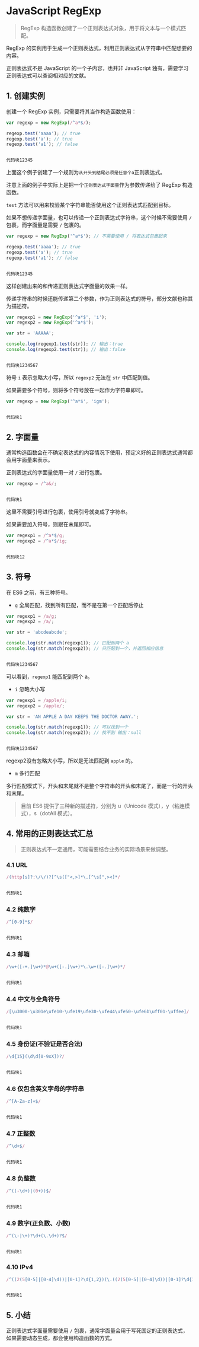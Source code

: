 # JavaScript RegExp

> RegExp 构造函数创建了一个正则表达式对象，用于将文本与一个模式匹配。

RegExp 的实例用于生成一个正则表达式，利用正则表达式从字符串中匹配想要的内容。

正则表达式不是 JavaScript 的一个子内容，也并非 JavaScript 独有，需要学习正则表达式可以查阅相对应的文献。



## 1. 创建实例

创建一个 RegExp 实例，只需要将其当作构造函数使用：

```js
var regexp = new RegExp(/^a*$/);

regexp.test('aaaa'); // true
regexp.test('a'); // true
regexp.test('a1'); // false


代码块12345
```

上面这个例子创建了一个规则为`从开头到结尾必须是任意个a`正则表达式。

注意上面的例子中实际上是把一个`正则表达式字面量`作为参数传递给了 RegExp 构造函数。

`test` 方法可以用来校验某个字符串能否使用这个正则表达式匹配到目标。

如果不想传递字面量，也可以传递一个正则表达式字符串，这个时候不需要使用 `/` 包裹，而字面量是需要 `/` 包裹的。

```js
var regexp = new RegExp('^a*$'); // 不需要使用 / 将表达式包裹起来

regexp.test('aaaa'); // true
regexp.test('a'); // true
regexp.test('a1'); // false


代码块12345
```

这样创建出来的和传递正则表达式字面量的效果一样。

传递字符串的时候还能传递第二个参数，作为正则表达式的符号，部分文献也称其为描述符。

```js
var regexp1 = new RegExp('^a*$', 'i');
var regexp2 = new RegExp('^a*$');

var str = 'AAAAA';

console.log(regexp1.test(str)); // 输出：true
console.log(regexp2.test(str)); // 输出：false


代码块1234567
```

符号 `i` 表示忽略大小写，所以 `regexp2` 无法在 `str` 中匹配到值。

如果需要多个符号，则将多个符号放在一起作为字符串即可。

```js
var regexp = new RegExp('^a*$', 'igm');


代码块1
```



## 2. 字面量

通常构造函数会在不确定表达式的内容情况下使用，预定义好的正则表达式通常都会用字面量来表示。

正则表达式的字面量使用一对 `/` 进行包裹。

```js
var regexp = /^a&/;


代码块1
```

这里不需要引号进行包裹，使用引号就变成了字符串。

如果需要加入符号，则跟在末尾即可。

```js
var regexp1 = /^a*$/g;
var regexp2 = /^a*$/ig;


代码块12
```



## 3. 符号

在 ES6 之前，有三种符号。

- `g` 全局匹配，找到所有匹配，而不是在第一个匹配后停止

```js
var regexp1 = /a/g;
var regexp2 = /a/;

var str = 'abcdeabcde';

console.log(str.match(regexp1)); // 匹配到两个 a
console.log(str.match(regexp2)); // 只匹配到一个，并返回相应信息


代码块1234567
```

可以看到，`regexp1` 能匹配到两个 a。

- `i` 忽略大小写

```js
var regexp1 = /apple/i;
var regexp2 = /apple/;

var str = 'AN APPLE A DAY KEEPS THE DOCTOR AWAY.';

console.log(str.match(regexp1)); // 可以找到一个
console.log(str.match(regexp2)); // 找不到 输出：null


代码块1234567
```

regexp2没有忽略大小写，所以是无法匹配到 `apple` 的。

- `m` 多行匹配

多行匹配模式下，开头和末尾就不是整个字符串的开头和末尾了，而是一行的开头和末尾。

> 目前 ES6 提供了三种新的描述符，分别为 u（Unicode 模式），y（粘连模式），s（dotAll 模式）。



## 4. 常用的正则表达式汇总

> 正则表达式不一定通用，可能需要结合业务的实际场景来做调整。



### 4.1 URL

```js
/(http[s]?:\/\/)?[^\s(["<,>]*\.[^\s[",><]*/


代码块1
```



### 4.2 纯数字

```js
/^[0-9]*$/


代码块1
```



### 4.3 邮箱

```js
/\w+([-+.]\w+)*@\w+([-.]\w+)*\.\w+([-.]\w+)*/


代码块1
```



### 4.4 中文与全角符号

```js
/[\u3000-\u301e\ufe10-\ufe19\ufe30-\ufe44\ufe50-\ufe6b\uff01-\uffee]/


代码块1
```



### 4.5 身份证(不验证是否合法)

```js
/\d{15}(\d\d[0-9xX])?/


代码块1
```



### 4.6 仅包含英文字母的字符串

```js
/^[A-Za-z]+$/


代码块1
```



### 4.7 正整数

```js
/^\d+$/


代码块1
```



### 4.8 负整数

```js
/^((-\d+)|(0+))$/


代码块1
```



### 4.9 数字(正负数、小数)

```js
/^(\-|\+)?\d+(\.\d+)?$/


代码块1
```



### 4.10 IPv4

```js
/^((2(5[0-5]|[0-4]\d))|[0-1]?\d{1,2})(\.((2(5[0-5]|[0-4]\d))|[0-1]?\d{1,2})){3}$/


代码块1
```



## 5. 小结

正则表达式字面量需要使用 `/` 包裹，通常字面量会用于写死固定的正则表达式，如果需要动态生成，都会使用构造函数的方式。